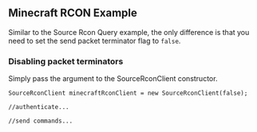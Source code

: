 ## Minecraft RCON Example

Similar to the Source Rcon Query example, the only difference is that you need to set the send packet terminator flag to `false`. 

### Disabling packet terminators

Simply pass the argument to the SourceRconClient constructor.

~~~
SourceRconClient minecraftRconClient = new SourceRconClient(false);

//authenticate...

//send commands...
~~~

